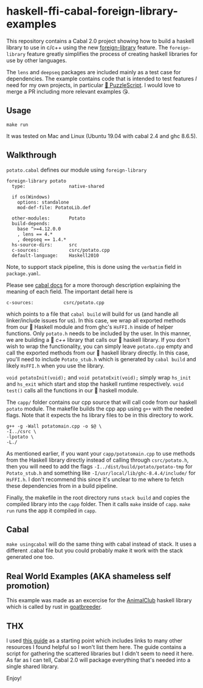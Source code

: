 # haskell-ffi-cabal-foreign-library-examples

This repository contains a Cabal 2.0 project showing how to build a haskell library to use in c/c++ using the new [foreign-library](https://cabal.readthedocs.io/en/latest/developing-packages.html#foreign-libraries) feature. The `foreign-library` feature greatly simplifies the process of creating haskell libraries for use by other languages.

The `lens` and `deepseq` packages are included mainly as a test case for dependencies. The example contains code that is intended to test features _I_ need for my own projects, in particular [🥔 PuzzleScript](https://github.com/pdlla/PotatoPuzzleScript). I would love to merge a PR including more relevant examples 😘.

## Usage

`make run`

It was tested on Mac and Linux (Ubuntu 19.04 with cabal 2.4 and ghc 8.6.5).

## Walkthrough

`potato.cabal` defines our module using `foreign-library`

```
foreign-library potato
  type:                native-shared

  if os(Windows)
    options: standalone
    mod-def-file: PotatoLib.def

  other-modules:       Potato
  build-depends:
    base ^>=4.12.0.0
    , lens == 4.*
    , deepseq == 1.4.*
  hs-source-dirs:      src
  c-sources:           csrc/potato.cpp
  default-language:    Haskell2010
```

Note, to support stack pipeline, this is done using the `verbatim` field in `package.yaml`.

Please see [cabal docs](https://cabal.readthedocs.io/en/latest/developing-packages.html#foreign-libraries) for a more thorough description explaining the meaning of each field. The important detail here is

```
c-sources:           csrc/potato.cpp
```

which points to a file that `cabal build` will build for us (and handle all linker/include issues for us). In this case, we wrap all exported methods from our 🥔 Haskell module and from ghc's `HsFFI.h` inside of helper functions. Only `potato.h` needs to be included by the user. In this manner, we are building a 🥔 *c++* library that calls our 🥔 haskell library. If you don't wish to wrap the functionality, you can simply leave `potato.cpp` empty and call the exported methods from our 🥔 haskell library directly. In this case, you'll need to include `Potato_stub.h` which is generated by `cabal build` and likely `HsFFI.h` when you use the library.

`void potatoInit(void);` and `void potatoExit(void);` simply wrap `hs_init` and `hs_exit` which start and stop the haskell runtime respectively. `void test()` calls all the functions in our 🥔 haskell module.

The `capp/` folder contains our cpp source that will call code from our haskell `potato` module. The makefile builds the cpp app using `g++` with the needed flags. Note that it expects the hs library files to be in this directory to work.

```
g++ -g -Wall potatomain.cpp -o $@ \
-I../csrc \
-lpotato \
-L./
```

As mentioned earlier, if you want your `capp/potatomain.cpp` to use methods from the Haskell library directly instead of calling through `csrc/potato.h`, then you will need to add the flags `-I../dist/build/potato/potato-tmp` for `Potato_stub.h` and something like `-I/usr/local/lib/ghc-8.4.4/include/` for `HsFFI.h`. I don't recommend this since it's unclear to me where to fetch these dependencies from in a build pipeline.

Finally, the makefile in the root directory runs `stack build` and copies the compiled library into the `capp` folder. Then it calls `make` inside of `capp`. `make run` runs the app it compiled in `capp`.

## Cabal
`make usingcabal` will do the same thing with cabal instead of stack. It uses a different .cabal file but you could probably make it work with the stack generated one too.

## Real World Examples (AKA shameless self promotion)
This example was made as an excercise for the [AnimalClub](https://github.com/pdlla/animalclub) haskell library which is called by rust in [goatbreeder](https://github.com/pdlla/goatbreeder).

## THX
I used [this guide](https://ro-che.info/articles/2017-07-26-haskell-library-in-c-project) as a starting point which includes links to many other resources I found helpful so I won't list them here. The guide contains a script for gathering the scattered libraries but I didn't seem to need it here. As far as I can tell, Cabal 2.0 will package everything that's needed into a single shared library.

Enjoy!
